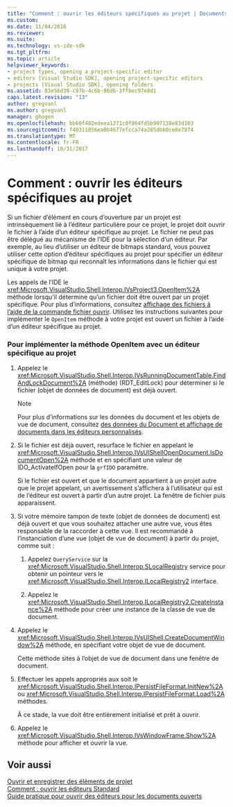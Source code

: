 ```yaml
---
title: "Comment : ouvrir les éditeurs spécifiques au projet | Documents Microsoft"
ms.custom: 
ms.date: 11/04/2016
ms.reviewer: 
ms.suite: 
ms.technology: vs-ide-sdk
ms.tgt_pltfrm: 
ms.topic: article
helpviewer_keywords:
- project types, opening a project-specific editor
- editors [Visual Studio SDK], opening project-specific editors
- projects [Visual Studio SDK], opening folders
ms.assetid: 83e56d39-c97b-4c6b-86d6-3ffbec97e8d1
caps.latest.revision: "13"
author: gregvanl
ms.author: gregvanl
manager: ghogen
ms.openlocfilehash: bb60f482edeea1271c0f864fd5b907138e83d103
ms.sourcegitcommit: f40311056ea0b4677efcca74a285dbb0ce0e7974
ms.translationtype: MT
ms.contentlocale: fr-FR
ms.lasthandoff: 10/31/2017
---
```

# <a name="how-to-open-project-specific-editors"></a>Comment : ouvrir les éditeurs spécifiques au projet
Si un fichier d’élément en cours d’ouverture par un projet est intrinsèquement lié à l’éditeur particulière pour ce projet, le projet doit ouvrir le fichier à l’aide d’un éditeur spécifique au projet. Le fichier ne peut pas être délégué au mécanisme de l’IDE pour la sélection d’un éditeur. Par exemple, au lieu d’utiliser un éditeur de bitmaps standard, vous pouvez utiliser cette option d’éditeur spécifiques au projet pour spécifier un éditeur spécifique de bitmap qui reconnaît les informations dans le fichier qui est unique à votre projet.  
  
 Les appels de l’IDE le <xref:Microsoft.VisualStudio.Shell.Interop.IVsProject3.OpenItem%2A> méthode lorsqu’il détermine qu’un fichier doit être ouvert par un projet spécifique. Pour plus d’informations, consultez [affichage des fichiers à l’aide de la commande fichier ouvrir](../extensibility/internals/displaying-files-by-using-the-open-file-command.md). Utilisez les instructions suivantes pour implémenter le `OpenItem` méthode à votre projet est ouvert un fichier à l’aide d’un éditeur spécifique au projet.  
  
### <a name="to-implement-the-openitem-method-with-a-project-specific-editor"></a>Pour implémenter la méthode OpenItem avec un éditeur spécifique au projet  
  
1.  Appelez le <xref:Microsoft.VisualStudio.Shell.Interop.IVsRunningDocumentTable.FindAndLockDocument%2A> (méthode) (RDT_EditLock) pour déterminer si le fichier (objet de données de document) est déjà ouvert.  
  
    > [!NOTE]
    >  Pour plus d’informations sur les données du document et les objets de vue de document, consultez [des données du Document et affichage de documents dans les éditeurs personnalisés](../extensibility/document-data-and-document-view-in-custom-editors.md).  
  
2.  Si le fichier est déjà ouvert, resurface le fichier en appelant le <xref:Microsoft.VisualStudio.Shell.Interop.IVsUIShellOpenDocument.IsDocumentOpen%2A> méthode et en spécifiant une valeur de IDO_ActivateIfOpen pour la `grfIDO` paramètre.  
  
     Si le fichier est ouvert et que le document appartient à un projet autre que le projet appelant, un avertissement s’affichera à l’utilisateur qui est de l’éditeur est ouvert à partir d’un autre projet. La fenêtre de fichier puis apparaissent.  
  
3.  Si votre mémoire tampon de texte (objet de données de document) est déjà ouvert et que vous souhaitez attacher une autre vue, vous êtes responsable de la raccorder à cette vue. Il est recommandé à l’instanciation d’une vue (objet de vue de document) à partir du projet, comme suit :  
  
    1.  Appelez `QueryService` sur la <xref:Microsoft.VisualStudio.Shell.Interop.SLocalRegistry> service pour obtenir un pointeur vers le <xref:Microsoft.VisualStudio.Shell.Interop.ILocalRegistry2> interface.  
  
    2.  Appelez le <xref:Microsoft.VisualStudio.Shell.Interop.ILocalRegistry2.CreateInstance%2A> méthode pour créer une instance de la classe de vue de document.  
  
4.  Appelez le <xref:Microsoft.VisualStudio.Shell.Interop.IVsUIShell.CreateDocumentWindow%2A> méthode, en spécifiant votre objet de vue de document.  
  
     Cette méthode sites à l’objet de vue de document dans une fenêtre de document.  
  
5.  Effectuer les appels appropriés aux soit le <xref:Microsoft.VisualStudio.Shell.Interop.IPersistFileFormat.InitNew%2A> ou <xref:Microsoft.VisualStudio.Shell.Interop.IPersistFileFormat.Load%2A> méthodes.  
  
     À ce stade, la vue doit être entièrement initialisé et prêt à ouvrir.  
  
6.  Appelez le <xref:Microsoft.VisualStudio.Shell.Interop.IVsWindowFrame.Show%2A> méthode pour afficher et ouvrir la vue.  
  
## <a name="see-also"></a>Voir aussi  
 [Ouvrir et enregistrer des éléments de projet](../extensibility/internals/opening-and-saving-project-items.md)   
 [Comment : ouvrir les éditeurs Standard](../extensibility/how-to-open-standard-editors.md)   
 [Guide pratique pour ouvrir des éditeurs pour les documents ouverts](../extensibility/how-to-open-editors-for-open-documents.md)